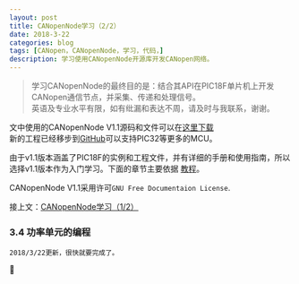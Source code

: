 ```yaml
---
layout: post
title: CANopenNode学习（2/2）
date: 2018-3-22
categories: blog
tags: [CANopen，CANopenNode，学习，代码，]
description: 学习使用CANopenNode开源库开发CANopen网络。
---
```

> 学习CANopenNode的最终目的是：结合其API在PIC18F单片机上开发CANopen通信节点，并采集、传递和处理信号。  
> 英语及专业水平有限，如有纰漏和表达不周，请及时与我联系，谢谢。

文中使用的CANopenNode V1.1源码和文件可以在[这里下载](https://sourceforge.net/projects/canopennode/files/canopennode/CANopenNode-1.10/)   
新的工程已经移步到[GitHub](https://github.com/canopennode)可以支持PIC32等更多的MCU。

由于v1.1版本涵盖了PIC18F的实例和工程文件，并有详细的手册和使用指南，所以选择v1.1版本作为入门学习。下面的章节主要依据 [教程][R1]。

CANopenNode V1.1采用许可`GNU Free Documentaion License`.

接上文：[CANopenNode学习（1/2）][L0]

### 3.4 功率单元的编程




    2018/3/22更新，很快就要完成了。

:snail:
 
[L0]:https://li-qw.github.io/blog/2018/03/21/CANopenNode-learn/ "上一部分" 
[R1]:https://sourceforge.net/projects/canopennode/files/canopennode/CANopenNode-1.10/ "《CANopenNode Turorial》  V1.10"  
[R2]:https://sourceforge.net/projects/canopennode/files/canopennode/CANopenNode-1.10/ "《CANopenNode Manual》 V1.10"  
[R3]:mailto:janez.paternoster@siol.net "作者 Janez Paternoster"
[R4]:http://www.winmerge.org/ "文件比较工具"
[P1-1]:https://us1.myximage.com/2018/03/22/1184ad33502524a63969c282b9040d7f.png "简单的CANopen网络"
[P2-1]:https://us1.myximage.com/2018/03/22/505b807b391ee5b3b38ae4a5c772b07a.png "CAN收发器与PIC MCU的连接"
[P3-1]:https://us1.myximage.com/2018/03/22/b34e867948786dfb5afd0e0824a6152c.png "路径设置"